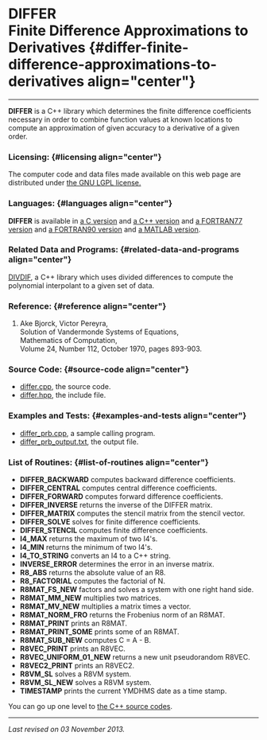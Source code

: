 DIFFER\
Finite Difference Approximations to Derivatives {#differ-finite-difference-approximations-to-derivatives align="center"}
===============================================

------------------------------------------------------------------------

**DIFFER** is a C++ library which determines the finite difference
coefficients necessary in order to combine function values at known
locations to compute an approximation of given accuracy to a derivative
of a given order.

### Licensing: {#licensing align="center"}

The computer code and data files made available on this web page are
distributed under [the GNU LGPL license.](../../txt/gnu_lgpl.txt)

### Languages: {#languages align="center"}

**DIFFER** is available in [a C version](../../c_src/differ/differ.md)
and [a C++ version](../../master/differ/differ.md) and [a FORTRAN77
version](../../f77_src/differ/differ.md) and [a FORTRAN90
version](../../f_src/differ/differ.md) and [a MATLAB
version](../../m_src/differ/differ.md).

### Related Data and Programs: {#related-data-and-programs align="center"}

[DIVDIF](../../master/divdif/divdif.md), a C++ library which uses
divided differences to compute the polynomial interpolant to a given set
of data.

### Reference: {#reference align="center"}

1.  Ake Bjorck, Victor Pereyra,\
    Solution of Vandermonde Systems of Equations,\
    Mathematics of Computation,\
    Volume 24, Number 112, October 1970, pages 893-903.

### Source Code: {#source-code align="center"}

-   [differ.cpp](differ.cpp), the source code.
-   [differ.hpp](differ.hpp), the include file.

### Examples and Tests: {#examples-and-tests align="center"}

-   [differ\_prb.cpp](differ_prb.cpp), a sample calling program.
-   [differ\_prb\_output.txt](differ_prb_output.txt), the output file.

### List of Routines: {#list-of-routines align="center"}

-   **DIFFER\_BACKWARD** computes backward difference coefficients.
-   **DIFFER\_CENTRAL** computes central difference coefficients.
-   **DIFFER\_FORWARD** computes forward difference coefficients.
-   **DIFFER\_INVERSE** returns the inverse of the DIFFER matrix.
-   **DIFFER\_MATRIX** computes the stencil matrix from the stencil
    vector.
-   **DIFFER\_SOLVE** solves for finite difference coefficients.
-   **DIFFER\_STENCIL** computes finite difference coefficients.
-   **I4\_MAX** returns the maximum of two I4's.
-   **I4\_MIN** returns the minimum of two I4's.
-   **I4\_TO\_STRING** converts an I4 to a C++ string.
-   **INVERSE\_ERROR** determines the error in an inverse matrix.
-   **R8\_ABS** returns the absolute value of an R8.
-   **R8\_FACTORIAL** computes the factorial of N.
-   **R8MAT\_FS\_NEW** factors and solves a system with one right hand
    side.
-   **R8MAT\_MM\_NEW** multiplies two matrices.
-   **R8MAT\_MV\_NEW** multiplies a matrix times a vector.
-   **R8MAT\_NORM\_FRO** returns the Frobenius norm of an R8MAT.
-   **R8MAT\_PRINT** prints an R8MAT.
-   **R8MAT\_PRINT\_SOME** prints some of an R8MAT.
-   **R8MAT\_SUB\_NEW** computes C = A - B.
-   **R8VEC\_PRINT** prints an R8VEC.
-   **R8VEC\_UNIFORM\_01\_NEW** returns a new unit pseudorandom R8VEC.
-   **R8VEC2\_PRINT** prints an R8VEC2.
-   **R8VM\_SL** solves a R8VM system.
-   **R8VM\_SL\_NEW** solves a R8VM system.
-   **TIMESTAMP** prints the current YMDHMS date as a time stamp.

You can go up one level to [the C++ source codes](../cpp_src.md).

------------------------------------------------------------------------

*Last revised on 03 November 2013.*
